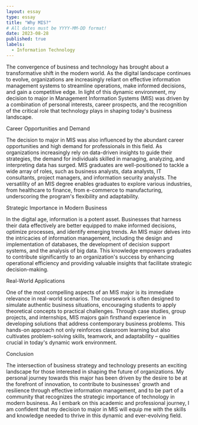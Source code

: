 ```yaml
---
layout: essay
type: essay
title: "Why MIS?"
# All dates must be YYYY-MM-DD format!
date: 2023-08-28
published: true
labels:
  - Information Technology
---
```


The convergence of business and technology has brought about a transformative shift in the modern world. As the digital landscape continues to evolve, organizations are increasingly reliant on effective information management systems to streamline operations, make informed decisions, and gain a competitive edge. In light of this dynamic environment, my decision to major in Management Information Systems (MIS) was driven by a combination of personal interests, career prospects, and the recognition of the critical role that technology plays in shaping today's business landscape.

Career Opportunities and Demand

The decision to major in MIS was also influenced by the abundant career opportunities and high demand for professionals in this field. As organizations increasingly rely on data-driven insights to guide their strategies, the demand for individuals skilled in managing, analyzing, and interpreting data has surged. MIS graduates are well-positioned to tackle a wide array of roles, such as business analysts, data analysts, IT consultants, project managers, and information security analysts. The versatility of an MIS degree enables graduates to explore various industries, from healthcare to finance, from e-commerce to manufacturing, underscoring the program's flexibility and adaptability.

Strategic Importance in Modern Business

In the digital age, information is a potent asset. Businesses that harness their data effectively are better equipped to make informed decisions, optimize processes, and identify emerging trends. An MIS major delves into the intricacies of information management, including the design and implementation of databases, the development of decision support systems, and the analysis of big data. This knowledge empowers graduates to contribute significantly to an organization's success by enhancing operational efficiency and providing valuable insights that facilitate strategic decision-making.

Real-World Applications

One of the most compelling aspects of an MIS major is its immediate relevance in real-world scenarios. The coursework is often designed to simulate authentic business situations, encouraging students to apply theoretical concepts to practical challenges. Through case studies, group projects, and internships, MIS majors gain firsthand experience in developing solutions that address contemporary business problems. This hands-on approach not only reinforces classroom learning but also cultivates problem-solving skills, teamwork, and adaptability – qualities crucial in today's dynamic work environment.

Conclusion

The intersection of business strategy and technology presents an exciting landscape for those interested in shaping the future of organizations. My personal journey towards this major has been driven by the desire to be at the forefront of innovation, to contribute to businesses' growth and resilience through effective information management, and to be part of a community that recognizes the strategic importance of technology in modern business. As I embark on this academic and professional journey, I am confident that my decision to major in MIS will equip me with the skills and knowledge needed to thrive in this dynamic and ever-evolving field.
